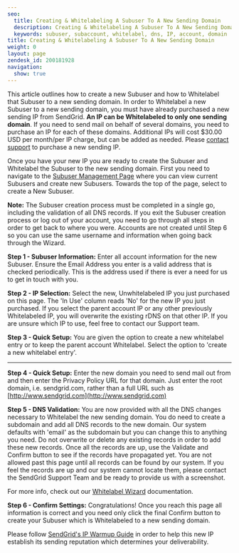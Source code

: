 ```yaml
---
seo:
  title: Creating & Whitelabeling A Subuser To A New Sending Domain
  description: Creating & Whitelabeling A Subuser To A New Sending Domain
  keywords: subuser, subaccount, whitelabel, dns, IP, account, domain
title: Creating & Whitelabeling A Subuser To A New Sending Domain
weight: 0
layout: page
zendesk_id: 200181928
navigation:
  show: true
---
```


This article outlines how to create a new Subuser and how to Whitelabel that Subuser to a new sending domain. In order to Whitelabel a new Subuser to a new sending domain, you must have already purchased a new sending IP from SendGrid. **An IP can be Whitelabeled to only one sending domain**. If you need to send mail on behalf of several domains, you need to purchase an IP for each of these domains. Additional IPs will cost $30.00 USD per month/per IP charge, but can be added as needed. Please [contact support](https://support.sendgrid.com) to purchase a new sending IP. 

 

Once you have your new IP you are ready to create the Subuser and Whitelabel the Subuser to the new sending domain. First you need to navigate to the [Subuser Management Page](https://app.sendgrid.com/settings/subusers) where you can view current Subusers and create new Subusers. Towards the top of the page, select to create a New Subuser.

**Note:** The Subuser creation process must be completed in a single go, including the validation of all DNS records. If you exit the Subuser creation process or log out of your account, you need to go through all steps in order to get back to where you were. Accounts are not created until Step 6 so you can use the same username and information when going back through the Wizard.

 

**Step 1 - Subuser Information:**  Enter all account information for the new Subuser. Ensure the Email Address you enter is a valid address that is checked periodically. This is the address used if there is ever a need for us to get in touch with you.

 

**Step 2 - IP Selection:** Select the new, Unwhitelabeled IP you just purchased on this page. The 'In Use' column reads 'No' for the new IP you just purchased. If you select the parent account IP or any other previously Whitelabeled IP, you will overwrite the existing rDNS on that other IP. If you are unsure which IP to use, feel free to contact our Support team. 

 

**Step 3 - Quick Setup:** You are given the option to create a new whitelabel entry or to keep the parent account Whitelabel. Select the option to 'create a new whitelabel entry'.

** **

**Step 4 - Quick Setup:** Enter the new domain you need to send mail out from and then enter the Privacy Policy URL for that domain. Just enter the root domain, i.e. sendgrid.com, rather than a full URL such as [http://www.sendgrid.com](http://www.sendgrid.com)

 

**Step 5 - DNS Validation:**  You are now provided with all the DNS changes necessary to Whitelabel the new sending domain. You do need to create a subdomain and add all DNS records to the new domain. Our system defaults with 'email' as the subdomain but you can change this to anything you need. Do not overwrite or delete any existing records in order to add these new records. Once all the records are up, use the Validate and Confirm button to see if the records have propagated yet. You are not allowed past this page until all records can be found by our system. If you feel the records are up and our system cannot locate them, please contact the SendGrid Support Team and be ready to provide us with a screenshot.

For more info, check out our [Whitelabel Wizard](http://sendgrid.com/docs/VidGrid/Whitelabel/whitelabel.html) documentation. 

 

**Step 6 - Confirm Settings:**  Congratulations! Once you reach this page all information is correct and you need only click the final Confirm button to create your Subuser which is Whitelabeled to a new sending domain.

 

Please follow [SendGrid's IP Warmup Guide](http://sendgrid.com/docs/User_Guide/warming_up.html) in order to help this new IP establish its sending reputation which determines your deliverability.

